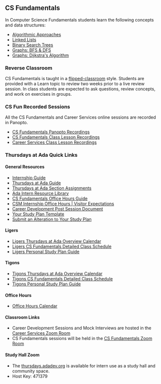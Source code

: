 ## CS Fundamentals

In Computer Science Fundamentals students learn the following concepts and data structures:


- [Algorithmic Approaches](../01-algorithms/01-algorithms.md)
- [Linked Lists](../02-linked-lists/01-linked-lists.md)
- [Binary Search Trees](../03-Binary-Search-Trees/01-Ordered-Collections-Of-Data.md)
- [Graphs: BFS & DFS](../04-graphs/01-graphs.md)
- [Graphs: Dijkstra's Algorithm](../05-dijkstras/01-graphs-review.md)

### Reverse Classroom

CS Fundamentals is taught in a [flipped-classroom](https://omerad.msu.edu/index.php?option=com_content&view=article&id=162:what-why-and-how-to-implement-a-flipped-classroom-model&catid=27:teaching) style. Students are provided with a Learn topic to review two weeks prior to a live review session. In class students are expected to ask questions, review concepts, and work on exercises in groups. 

### CS Fun Recorded Sessions

All the CS Fundamentals and Career Services online sessions are recorded in Panopto.

- [CS Fundamentals Panopto Recordings](https://adaacademy.hosted.panopto.com/Panopto/Pages/Sessions/List.aspx#folderID=%222887f2f4-b902-4379-8a39-adf101338f83%22)
- [CS Fundamentals Class Lesson Recordings](https://adaacademy.hosted.panopto.com/Panopto/Pages/Sessions/List.aspx?folderID=8419e18e-9305-4b6a-8500-af0b01332bda)
- [Career Services Class Lesson Recordings](https://adaacademy.hosted.panopto.com/Panopto/Pages/Sessions/List.aspx?folderID=2887f2f4-b902-4379-8a39-adf101338f83)


### Thursdays at Ada Quick Links

#### General Resources
- [Internship Guide](https://drive.google.com/file/d/1mAkodI0l6nZBFwpX3tRQG1bNEb7C3tS2/view?usp=share_link)
- [Thursdays at Ada Guide](https://drive.google.com/file/d/1GCwVbRDpdeAagMan-XIPRScxgHr4b7tR/view?usp=sharing)
- [Thursdays at Ada Section Assignments](https://drive.google.com/file/d/1VC7A6J3MV3tbBJUdmW_KwngVfNrM9r_z/view?usp=share_link)
- [Ada Intern Resource Library](https://drive.google.com/drive/folders/1PgOMAmsgIkNEumuJvJmGQJ_uH5rIhCh6?usp=sharing)
- [CS Fundamentals Office Hours Guide](https://docs.google.com/document/d/12gi9oNXoXWvpJPANPbKE_KAvCJ9dwVNSkXmht5H0M84/edit?usp=sharing)
- [CSM Internship Office Hours | Visitor Expectations](https://drive.google.com/file/d/1Hvyi-KmveH81CH3EoJNnhJYuzOimn4dQ/view?usp=share_link)
- [Career Development Post Session Document](https://docs.google.com/document/d/1pILXmhfj0Dt8qdvEZbjc1seDbly01c2QeO9oPBWYvM0/edit)
- [Your Study Plan Template](https://docs.google.com/document/d/1uCUKu9sZLUSbxsUVobnf8d2EaudXIQxqFpSRhhYE2jU/edit?usp=sharing)
- [Submit an Alteration to Your Study Plan](https://docs.google.com/forms/d/e/1FAIpQLSeBxKIJUhkQ9li3ZOmsSnqlQ38xnBhLEYO8Bnh2CkJkf8i3Ww/viewform?usp=sf_link)

#### Ligers
- [Ligers Thursdays at Ada Overview Calendar](https://calendar.google.com/calendar/u/0?cid=Y18wZmVlNmQxZWFhNzM4YWVlNzM5YTRkZjZmNmRjN2YzNzFmNmExMDkxYWFjMzlkODBhM2YzMjkyNDBlN2I4ZDBlQGdyb3VwLmNhbGVuZGFyLmdvb2dsZS5jb20)
- [Ligers CS Fundamentals Detailed Class Schedule](https://docs.google.com/document/d/14UwD9Er-pqmEgcEh1efBihnR-dgeSWhPE0K0N8KU1Wo/edit?usp=share_link)
- [Ligers Personal Study Plan Guide](https://docs.google.com/document/d/19RsoW-SDkUapg0CQuTbCLKaUHuPGDFs6jh85QsjSTJs/edit?usp=sharing)

#### Tigons
- [Tigons Thursdays at Ada Overview Calendar](https://calendar.google.com/calendar/u/0?cid=Y19jYmZjN2VkMGRkMjkxY2M3MGNjMGM1NzljYzkxNzY4MzZhMTQ0MWJlYTk1MWRlMTc4ODc3NGE5ZDA0OTI0MTBmQGdyb3VwLmNhbGVuZGFyLmdvb2dsZS5jb20)
- [ Tigons CS Fundamentals Detailed Class Schedule](https://docs.google.com/document/d/1qQ9FzZ-w0Tep3KENv3knBzXXKmIhCX2il8362ixGWvk/edit?usp=share_link)
- [Tigons Personal Study Plan Guide](https://docs.google.com/document/d/1pwa85WrRYpqs6rVNPSqOB6QZo-BH4tQcItQ_k99gSkc/edit?usp=sharing)


#### Office Hours
- [Office Hours Calendar](https://calendar.google.com/calendar/u/0?cid=Y183NGY4Zjk4NDM1MWQ1NzEyZDIxOWVlMGFkOTBmN2EyMjBkYjcxN2RlOTkzODZlZGZlNTZkNDgwNWYxODUxYmVjQGdyb3VwLmNhbGVuZGFyLmdvb2dsZS5jb20)

#### Classroom Links
- Career Development Sessions and Mock Interviews are hosted in the [Career Services Zoom Room](http://careerservices.adadev.org)
- CS Fundamentals sessions will be held in the [CS Fundamentals Zoom Room](http://cs-fun.adadev.org)


#### Study Hall Zoom
- The [thursdays.adadev.org](https://thursdays.adadev.org) is available for intern use as a study hall and community space. 
- Host Key: 471379
